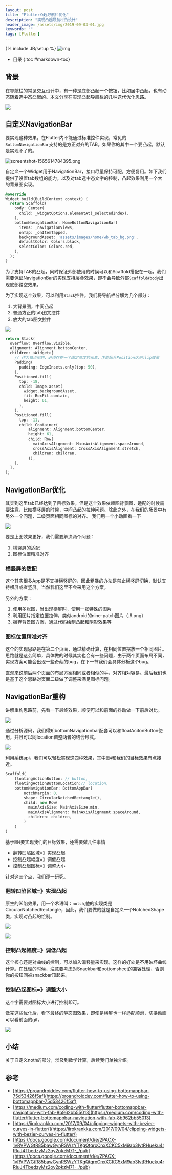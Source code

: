```yaml
---
layout: post
title: "Flutter凸起导航栏优化"
description: "实现凸起导航栏的设计"
header_image: /assets/img/2019-09-03-01.jpg
keywords: ""
tags: [Flutter]
---
```


{% include JB/setup %}
![img](/assets/img/2019-09-03-01.jpg)

* 目录
{:toc #markdown-toc}

## 背景
在导航栏的常见交互设计中，有一种是底部凸起一个按钮，比如居中凸起，也有动态随着选中态凸起的。本文分享在实现凸起导航栏的几种迭代优化思路。

![](/assets/images/screentshot-1565614892170.png)

## 自定义NavigationBar
要实现这种效果，在Flutter内不能通过标准控件实现，常见的`BottomNavigationBar`支持的是方正对齐的TAB。如果你的其中一个要凸起，默认是实现不了的。

![screentshot-1565614784395.png](/assets/images/screentshot-1565614784395.png)

自定义一个Widget用于NavigationBar，接口尽量保持可配，方便复用。如下我们提供了设置tab数组的能力，以及对tab选中态文字的控制，凸起效果利用一个大的背景图实现。

```dart
@override
Widget build(BuildContext context) {
  return Scaffold(
    body: Center(
      child: _widgetOptions.elementAt(_selectedIndex),
    ),
    bottomNavigationBar: HomeBottomNavigationBar(
      items: _navigationViews,
      onTap: _onItemTapped,
      backgroundAsset: 'assets/images/home/wb_tab_bg.png',
      defaultColor: Colors.black,
      selectColor: Colors.red,
    ),
  );
}
```

为了支持TAB的凸起，同时保证外部使用的时候可以和Scaffold搭配在一起，我们需要保证NavigationBar的实现支持层叠效果，即不会导致外部`Scaffold#body`出现底部镂空效果。

为了实现这个效果，可以利用`Stack`控件。我们将导航栏分解为几个部分：
1. 大背景图，中间凸起
2. 普通方正的tab图文控件
3. 放大的tab图文控件

![](/assets/images/navigationbar_split.png)


```dart
return Stack(
  overflow: Overflow.visible,
  alignment: Alignment.bottomCenter,
  children: <Widget>[
    // 作为锚点用的，必须存在一个固定高度的元素，才能配合Position达到clip效果
    Padding(
      padding: EdgeInsets.only(top: 50),
    ),
    Positioned.fill(
      top: -18,
      child: Image.asset(
        widget.backgroundAsset,
        fit: BoxFit.contain,
        height: 61,
      ),
    ),
    Positioned.fill(
      top: -11,
      child: Container(
          alignment: Alignment.bottomCenter,
          height: 61,
          child: Row(
            mainAxisAlignment: MainAxisAlignment.spaceAround,
            crossAxisAlignment: CrossAxisAlignment.stretch,
            children: children,
          )),
    ),
  ],
);
```

## NavigationBar优化
其实到这里tab已经达到了目标效果，但是这个效果依赖图背景图，适配的时候需要注意，比如横竖屏的时候，中间凸起的拉伸问题。除此之外，在我们的场景中有另外一个问题，二级页面相同图标的对齐。
我们用一个小动画看一下

![](/assets/images/Record_2019-09-03-15-16-09.gif)

要是上图效果更好，我们需要解决两个问题：
1. 横竖屏的适配
2. 图标位置精准对齐


### 横竖屏的适配

这个其实很多App是不支持横竖屏的，因此粗暴的办法是禁止横竖屏切换，默认支持横屏或者竖屏。当然我们这里不会采用这个方案。

另外的方案：
1. 使用多张图，当出现横屏时，使用一张特殊的图片
2. 利用图片指定位置拉伸，类似android的nine-patch图片（.9.png）
3. 摒弃背景图方案，通过代码绘制凸起和阴影效果等

### 图标位置精准对齐

这个的实现思路是在第二个页面，通过精确计算，在相同位置摆放一个相同图片。思路就是这么简单，具体做的时候其实也会有一些问题，由于两个页面布局不同，实现方案可能会出现一些奇葩的bug，在下一节我们会具体分析这个bug。

直观来说前后两个页面的布局方案相同或者相似的手，对齐相对容易。最后我们也是基于这个思路对页面二级做了调整来满足图标问题。

## NavigationBar重构

讲解重构思路前，先看一下最终效果，顺便可以和前面的抖动做一下前后对比。

![](/assets/images/Record_2019-09-02-19-15-13.gif)

通过分析源码，我们得知bottomNavigationbar配套可以和floatAcitonButton使用，并且可以同location调整两者的结合形式。

![](/assets/images/flutter-navigation-bar-location.png)

利用系统api，我们可以轻松实现这四种效果，其中`图4`和我们的目标效果有点接近。
```dart
Scaffold(
	floatingActionButton: // button,
	floatingActionButtonLocation:// location,
	bottomNavigationBar: BottomAppBar(
        notchMargin: 0,
        shape: CircularNotchedRectangle(),
        child: new Row(
          mainAxisSize: MainAxisSize.min,
          mainAxisAlignment: MainAxisAlignment.spaceAround,
          children: children,
        )
    )
)
```

基于`图4`要实现我们的目标效果，还需要做几件事情
* 翻转凹陷区域=》实现凸起
* 控制凸起幅度=》调低凸起
* 控制凸起图标=》调整大小

针对这三个点，我们逐一研究。

### 翻转凹陷区域=》实现凸起

原生的凹陷效果，用一个术语叫：`notch`,他的实现类是CircularNotchedRectangle，因此，我们要做的就是自定义一个NotchedShape类，实现对凸起的绘制。

![](/assets/images/navigation-tab-notch.png)

![](/assets/images/navigation-tab-convex.png)

### 控制凸起幅度=》调低凸起

这个核心还是对曲线的控制，可以加入偏移量来实现，这样的好处是不用破坏曲线计算。在处理的时候，注意要考虑对Snackbar和bottomsheet的兼容处理，否则你的按钮回被snackbar顶起来。

### 控制凸起图标=》调整大小

这个字需要对图标大小进行控制即可。

做完这些优化后，看下最终的静态图效果，即使是横屏也一样适配顺滑，切换动画可以看前面的gif。

![](/assets/images/screentshot-1567423132789.png)

## 小结
关于自定义noth的部分，涉及到数学计算，后续我们单独介绍。

## 参考
* [https://proandroiddev.com/flutter-how-to-using-bottomappbar-75d53426f5af](https://proandroiddev.com/flutter-how-to-using-bottomappbar-75d53426f5af)
* [https://medium.com/coding-with-flutter/flutter-bottomappbar-navigation-with-fab-8b962bb55013](https://medium.com/coding-with-flutter/flutter-bottomappbar-navigation-with-fab-8b962bb55013)
* [https://iirokrankka.com/2017/09/04/clipping-widgets-with-bezier-curves-in-flutter/](https://iirokrankka.com/2017/09/04/clipping-widgets-with-bezier-curves-in-flutter/)
* [https://docs.google.com/document/d/e/2PACX-1vRVPWGtR85bawGynRSWzYTKgQtqrxCnxXCKC5xM9ab3IvtRHueku4rRIuJ4TbedzyMz2oy2pkzM71-_/pub](https://docs.google.com/document/d/e/2PACX-1vRVPWGtR85bawGynRSWzYTKgQtqrxCnxXCKC5xM9ab3IvtRHueku4rRIuJ4TbedzyMz2oy2pkzM71-_/pub)